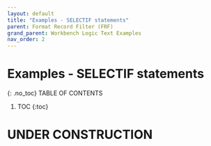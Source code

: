 ```yaml
---
layout: default
title: "Examples - SELECTIF statements"
parent: Format Record Filter (FRF)
grand_parent: Workbench Logic Text Examples
nav_order: 2
---
```


# Examples - SELECTIF statements
{: .no_toc}
TABLE OF CONTENTS 
1. TOC
{:toc}  
 
# UNDER CONSTRUCTION
